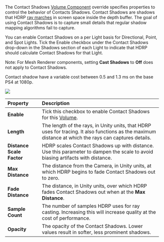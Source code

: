 The Contact Shadows [Volume Component](https://github.com/Unity-Technologies/ScriptableRenderPipeline/wiki/Volume-Overrides) override specifies properties to control the behavior of Contacts Shadows. Contact Shadows are shadows that HDRP [ray marches](https://github.com/Unity-Technologies/ScriptableRenderPipeline/wiki/Glossary#RayMarching) in screen space inside the depth buffer. The goal of using Contact Shadows is to capture small details that regular shadow mapping algorithms fail to capture.

You can enable Contact Shadows on a per Light basis for Directional, Point, and Spot Lights. Tick the Enable checkbox under the Contact Shadows drop-down in the Shadows section of each Light to indicate that HDRP should calculate Contact Shadows for that Light.

Note: For Mesh Renderer components, setting __Cast Shadows__ to __Off__ does not apply to Contact Shadows.

Contact shadow have a variable cost between 0.5 and 1.3 ms on the base PS4 at 1080p.

![](https://github.com/Unity-Technologies/ScriptableRenderPipeline/wiki/Pages/HDRP/Images/ContactShadows1.png)

| Property                  | Description                                                    |
| :------------------------ | :----------------------------------------------------------- |
| __Enable__                | Tick this checkbox to enable Contact Shadows for this [Volume](https://github.com/Unity-Technologies/ScriptableRenderPipeline/wiki/Volumes). |
| __Length__                | The length of the rays, in Unity units, that HDRP uses for tracing. It also functions as the maximum distance at which the rays can captures details. |
| __Distance Scale Factor__ | HDRP scales Contact Shadows up with distance. Use this parameter to dampen the scale to avoid biasing artifacts with distance.|
| __Max Distance__          | The distance from the Camera, in Unity units, at which HDRP begins to fade Contact Shadows out to zero. |
| __Fade Distance__         | The distance, in Unity units, over which HDRP fades Contact Shadows out when at the __Max Distance__. |
| __Sample Count__          | The number of samples HDRP uses for ray casting. Increasing this will increase quality at the cost of performance. |
| __Opacity__ |   The opacity of the Contact Shadows. Lower values result in softer, less prominent shadows.   |

